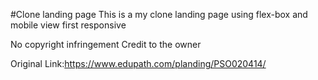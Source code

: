 #Clone landing page
This is a my clone landing page using flex-box and mobile view first responsive

No copyright infringement
Credit to the owner

Original Link:https://www.edupath.com/planding/PSO020414/
